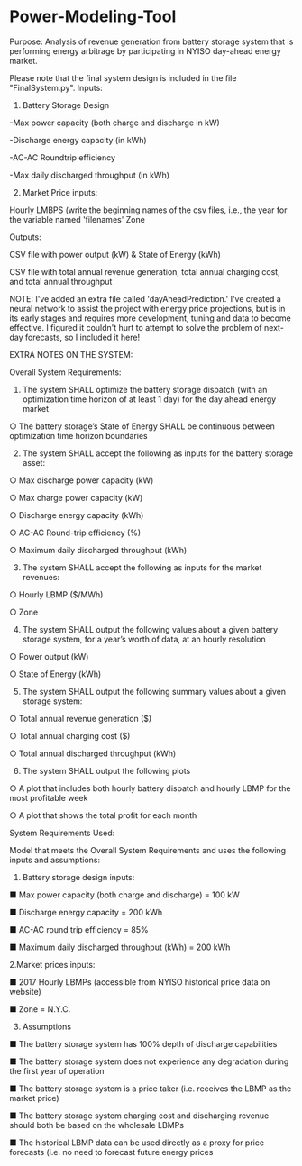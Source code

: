 # Power-Modeling-Tool
Purpose: Analysis of revenue generation from battery storage system that is performing energy arbitrage by participating in NYISO day-ahead energy market. 

Please note that the final system design is included in the file "FinalSystem.py".
Inputs:
  1. Battery Storage Design 
  
  -Max power capacity (both charge and discharge in kW)
  
  -Discharge energy capacity (in kWh)
  
  -AC-AC Roundtrip efficiency 
  
  -Max daily discharged throughput (in kWh)
  
  2. Market Price inputs:
  
  Hourly LMBPS (write the beginning names of the csv files, i.e., the year for the variable named 'filenames'
  Zone 
  
 Outputs:
 
  CSV file with power output (kW) & State of Energy (kWh)
  
  CSV file with total annual revenue generation, total annual charging cost, and total annual throughput 
  
 NOTE:
 I've added an extra file called 'dayAheadPrediction.' I've created a neural network to assist the project with energy price projections, but is in its early stages and requires more development, tuning and data to become effective. I figured it couldn't hurt to attempt to solve the problem of next-day forecasts, so I included it here! 
 
 
 EXTRA NOTES ON THE SYSTEM: 
 
 Overall System Requirements:
 
1. The system SHALL optimize the battery storage dispatch (with an optimization time horizon of at
least 1 day) for the day ahead energy market

○ The battery storage’s State of Energy SHALL be continuous between optimization time
horizon boundaries

2. The system SHALL accept the following as inputs for the battery storage asset:

○ Max discharge power capacity (kW)

○ Max charge power capacity (kW)

○ Discharge energy capacity (kWh)

○ AC-AC Round-trip efficiency (%)

○ Maximum daily discharged throughput (kWh)

3. The system SHALL accept the following as inputs for the market revenues:

○ Hourly LBMP ($/MWh)

○ Zone

4. The system SHALL output the following values about a given battery storage system, for a year’s
worth of data, at an hourly resolution

○ Power output (kW)

○ State of Energy (kWh)

5. The system SHALL output the following summary values about a given storage system:

○ Total annual revenue generation ($)

○ Total annual charging cost ($)

○ Total annual discharged throughput (kWh)

6. The system SHALL output the following plots

○ A plot that includes both hourly battery dispatch and hourly LBMP for the most
profitable week

○ A plot that shows the total profit for each month

System Requirements Used:

Model that meets the Overall System Requirements and uses the following
inputs and assumptions:

1. Battery storage design inputs:

■ Max power capacity (both charge and discharge) = 100 kW

■ Discharge energy capacity = 200 kWh

■ AC-AC round trip efficiency = 85%

■ Maximum daily discharged throughput (kWh) = 200 kWh

2.Market prices inputs:

■ 2017 Hourly LBMPs (accessible from NYISO historical price data on website) 

■ Zone = N.Y.C.

3. Assumptions

■ The battery storage system has 100% depth of discharge capabilities

■ The battery storage system does not experience any degradation during the first
year of operation

■ The battery storage system is a price taker (i.e. receives the LBMP as the market
price)

■ The battery storage system charging cost and discharging revenue should both
be based on the wholesale LBMPs

■ The historical LBMP data can be used directly as a proxy for price forecasts (i.e.
no need to forecast future energy prices




  
